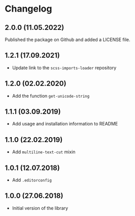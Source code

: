 # Changelog

## 2.0.0 (11.05.2022)

Published the package on Github and added a LICENSE file.


## 1.2.1 (17.09.2021)

- Update link to the `scss-imports-loader` repository

## 1.2.0 (02.02.2020)

- Add the function `get-unicode-string`

## 1.1.1 (03.09.2019)

- Add usage and installation information to README

## 1.1.0 (22.02.2019)

- Add `multiline-text-cut` mixin

## 1.0.1 (12.07.2018)

- Add `.editorconfig`

## 1.0.0 (27.06.2018)

- Initial version of the library


